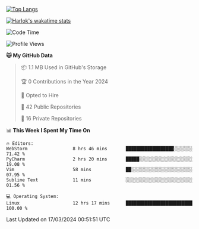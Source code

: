 [![Top Langs](https://github-readme-stats.vercel.app/api/top-langs/?username=remisiki&theme=dracula&layout=compact&hide=Jupyter%20Notebook,CSS,HTML&langs_count=10&exclude_repo=GMM-Demux-GUI)](https://github.com/anuraghazra/github-readme-stats)

[![Harlok's wakatime stats](https://github-readme-stats.vercel.app/api/wakatime?username=@remisiki&theme=dracula&layout=compact&langs_count=10&hide=other,html,css,text,json,markdown,jupyter)](https://github.com/anuraghazra/github-readme-stats)

<!--START_SECTION:waka-->
![Code Time](http://img.shields.io/badge/Code%20Time-698%20hrs%2031%20mins-blue)

![Profile Views](http://img.shields.io/badge/Profile%20Views-18-blue)

**🐱 My GitHub Data** 

> 📦 1.1 MB Used in GitHub's Storage 
 > 
> 🏆 0 Contributions in the Year 2024
 > 
> 💼 Opted to Hire
 > 
> 📜 42 Public Repositories 
 > 
> 🔑 16 Private Repositories 
 > 
📊 **This Week I Spent My Time On** 

```text
🔥 Editors: 
WebStorm                 8 hrs 46 mins       ██████████████████░░░░░░░   71.42 % 
PyCharm                  2 hrs 20 mins       █████░░░░░░░░░░░░░░░░░░░░   19.08 % 
Vim                      58 mins             ██░░░░░░░░░░░░░░░░░░░░░░░   07.95 % 
Sublime Text             11 mins             ░░░░░░░░░░░░░░░░░░░░░░░░░   01.56 % 

💻 Operating System: 
Linux                    12 hrs 17 mins      █████████████████████████   100.00 % 
```


 Last Updated on 17/03/2024 00:51:51 UTC
<!--END_SECTION:waka-->
